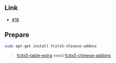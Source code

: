 

## Link

* [#18](https://www.ubuntu-tw.org/modules/newbb/viewtopic.php?post_id=363744#forumpost363744)


## Prepare

``` sh
sudo apt-get install fcitx5-chinese-addons
```

> [fcitx5-table-extra](https://github.com/fcitx/fcitx5-table-extra) need [fcitx5-chinese-addons](https://packages.ubuntu.com/jammy/fcitx5-chinese-addons)